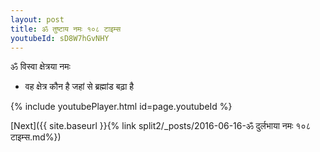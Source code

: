 ```yaml
---
layout: post
title: ॐ तुष्टाय नमः १०८ टाइम्स
youtubeId: sD8W7hGvNHY
---
```

 
 
 ॐ विस्वा क्षेत्रया नमः  
 
 -  वह क्षेत्र कौन है जहां से ब्रह्मांड बढ़ा है 
 
  
 
  
 
 
 
 
 
 


{% include youtubePlayer.html id=page.youtubeId %}
 
[Next]({{ site.baseurl }}{% link  split2/_posts/2016-06-16-ॐ दुर्लभाया नमः १०८ टाइम्स.md%})
 
